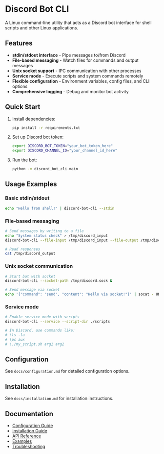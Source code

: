 # Discord Bot CLI

A Linux command-line utility that acts as a Discord bot interface for shell scripts and other Linux applications.

## Features

- **stdin/stdout interface** - Pipe messages to/from Discord
- **File-based messaging** - Watch files for commands and output messages
- **Unix socket support** - IPC communication with other processes
- **Service mode** - Execute scripts and system commands remotely
- **Flexible configuration** - Environment variables, config files, and CLI options
- **Comprehensive logging** - Debug and monitor bot activity

## Quick Start

1. Install dependencies:
   ```bash
   pip install -r requirements.txt
   ```

2. Set up Discord bot token:
   ```bash
   export DISCORD_BOT_TOKEN="your_bot_token_here"
   export DISCORD_CHANNEL_ID="your_channel_id_here"
   ```

3. Run the bot:
   ```bash
   python -m discord_bot_cli.main
   ```

## Usage Examples

### Basic stdin/stdout
```bash
echo "Hello from shell!" | discord-bot-cli --stdin
```

### File-based messaging
```bash
# Send messages by writing to a file
echo "System status check" > /tmp/discord_input
discord-bot-cli --file-input /tmp/discord_input --file-output /tmp/discord_output

# Read responses
cat /tmp/discord_output
```

### Unix socket communication
```bash
# Start bot with socket
discord-bot-cli --socket-path /tmp/discord.sock &

# Send message via socket
echo '{"command": "send", "content": "Hello via socket!"}' | socat - UNIX-CONNECT:/tmp/discord.sock
```

### Service mode
```bash
# Enable service mode with scripts
discord-bot-cli --service --script-dir ./scripts

# In Discord, use commands like:
# !ls -la
# !ps aux
# !./my_script.sh arg1 arg2
```

## Configuration

See `docs/configuration.md` for detailed configuration options.

## Installation

See `docs/installation.md` for installation instructions.

## Documentation

- [Configuration Guide](docs/configuration.md)
- [Installation Guide](docs/installation.md)
- [API Reference](docs/api.md)
- [Examples](docs/examples.md)
- [Troubleshooting](docs/troubleshooting.md)